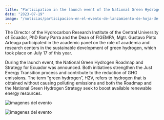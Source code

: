 ```yaml
---
title: "Participation in the launch event of the National Green Hydrogen Roadmap and Strategy for Ecuador"
date: "2023-07-19"
image: "/noticias/participacion-en-el-evento-de-lanzamiento-de-hoja-de-ruta-y-estrategia-nacional-del-hidrógeno-verde-para-el-ecuador.jpeg"
---
```


The Director of the Hydrocarbon Research Institute of the Central University of Ecuador, PhD Rony Parra and the Dean of FIGEMPA, Mgtr. Gustavo Pinto Arteaga participated in the academic panel on the role of academia and research centers in the sustainable development of green hydrogen, which took place on July 17 of this year.

During the launch event, the National Green Hydrogen Roadmap and Strategy for Ecuador was announced. Both initiatives strengthen the Just Energy Transition process and contribute to the reduction of GHG emissions. The term “green hydrogen”, H2V, refers to hydrogen that is obtained without causing polluting emissions and both the Roadmap and the National Green Hydrogen Strategy seek to boost available renewable energy resources.

![imagenes del evento](/noticias/participacion-en-el-evento-de-lanzamiento-de-hoja-de-ruta-y-estrategia-nacional-del-hidrógeno-verde-para-el-ecuador.jpeg)

![imagenes del evento](/noticias/participacion-en-el-evento-de-lanzamiento-de-hoja-de-ruta-y-estrategia-nacional-del-hidrógeno-verde-para-el-ecuador1.jpeg)